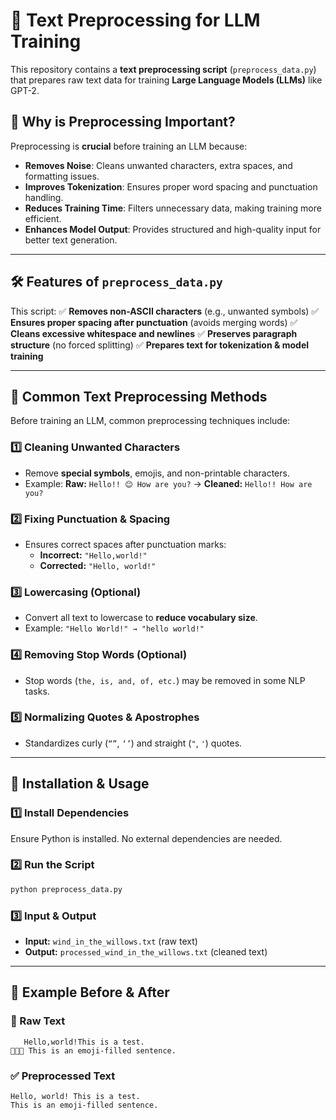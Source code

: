 # 📝 Text Preprocessing for LLM Training

This repository contains a **text preprocessing script** (`preprocess_data.py`) that prepares raw text data for training **Large Language Models (LLMs)** like GPT-2.

## 🚀 Why is Preprocessing Important?

Preprocessing is **crucial** before training an LLM because:
- **Removes Noise**: Cleans unwanted characters, extra spaces, and formatting issues.
- **Improves Tokenization**: Ensures proper word spacing and punctuation handling.
- **Reduces Training Time**: Filters unnecessary data, making training more efficient.
- **Enhances Model Output**: Provides structured and high-quality input for better text generation.

---

## 🛠️ Features of `preprocess_data.py`
This script:
✅ **Removes non-ASCII characters** (e.g., unwanted symbols)
✅ **Ensures proper spacing after punctuation** (avoids merging words)
✅ **Cleans excessive whitespace and newlines**
✅ **Preserves paragraph structure** (no forced splitting)
✅ **Prepares text for tokenization & model training**

---

## 📌 Common Text Preprocessing Methods

Before training an LLM, common preprocessing techniques include:

### **1️⃣ Cleaning Unwanted Characters**
- Remove **special symbols**, emojis, and non-printable characters.
- Example:
  **Raw:** `Hello!! 😊 How are you?` → **Cleaned:** `Hello!! How are you?`

### **2️⃣ Fixing Punctuation & Spacing**
- Ensures correct spaces after punctuation marks:
  - **Incorrect:** `"Hello,world!"`
  - **Corrected:** `"Hello, world!"`

### **3️⃣ Lowercasing (Optional)**
- Convert all text to lowercase to **reduce vocabulary size**.
- Example: `"Hello World!" → "hello world!"`

### **4️⃣ Removing Stop Words (Optional)**
- Stop words (`the, is, and, of, etc.`) may be removed in some NLP tasks.

### **5️⃣ Normalizing Quotes & Apostrophes**
- Standardizes curly (`“”`, `‘’`) and straight (`"`, `'`) quotes.

---

## 🔧 Installation & Usage

### **1️⃣ Install Dependencies**
Ensure Python is installed. No external dependencies are needed.

### **2️⃣ Run the Script**
```bash
python preprocess_data.py
```

### **3️⃣ Input & Output**
- **Input:** `wind_in_the_willows.txt` (raw text)
- **Output:** `processed_wind_in_the_willows.txt` (cleaned text)

---

## 📝 Example Before & After

### **📌 Raw Text**
```
   Hello,world!This is a test.
🙂🙂🙂 This is an emoji-filled sentence.
```

### **✅ Preprocessed Text**
```
Hello, world! This is a test.
This is an emoji-filled sentence.
```